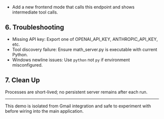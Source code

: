 - Add a new frontend mode that calls this endpoint and shows intermediate tool calls.

## 6. Troubleshooting

- Missing API key: Export one of OPENAI_API_KEY, ANTHROPIC_API_KEY, etc.
- Tool discovery failure: Ensure math_server.py is executable with current Python.
- Windows newline issues: Use `python` not `py` if environment misconfigured.

## 7. Clean Up

Processes are short-lived; no persistent server remains after each run.

---
This demo is isolated from Gmail integration and safe to experiment with before wiring into the main application.


